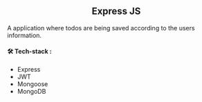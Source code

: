<div align="center">
  
## Express JS
</div>
A application where todos are being saved according to the users information. 

#### 🛠️ Tech-stack :
 - Express
 - JWT
 - Mongoose
 - MongoDB
